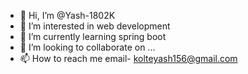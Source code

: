 - 👋 Hi, I’m @Yash-1802K
- 👀 I’m interested in web development 
- 🌱 I’m currently learning spring boot
- 💞️ I’m looking to collaborate on ...
- 📫 How to reach me email- kolteyash156@gmail.com

<!---
Yash-1802K/Yash-1802K is a ✨ special ✨ repository because its `README.md` (this file) appears on your GitHub profile.
You can click the Preview link to take a look at your changes.
--->

